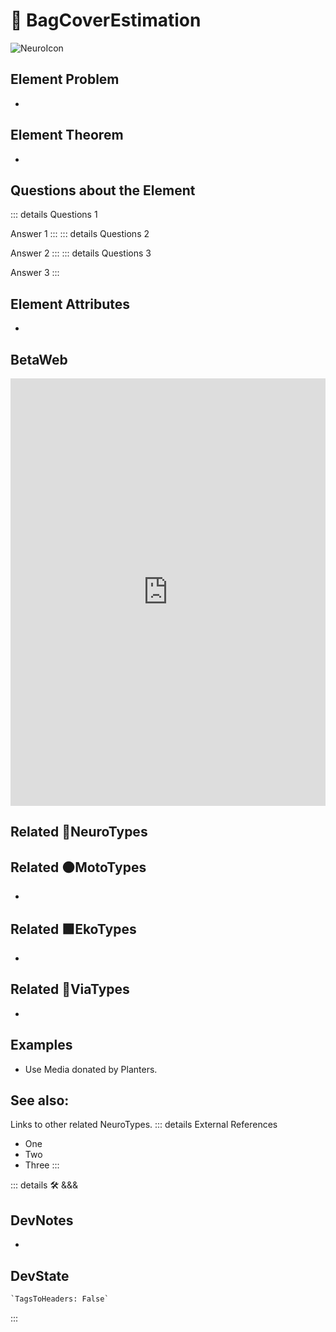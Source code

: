 
# 💜 <neuro>BagCoverEstimation </neuro>

![NeuroIcon](/Neuro/Neuro_Icon.png)

## Element Problem

-

## Element Theorem

-

## Questions about the Element

::: details Questions 1

Answer 1
:::
::: details Questions 2

Answer 2
:::
::: details Questions 3

Answer 3
:::

## Element Attributes

-

## BetaWeb

<iframe
    width="100%"
    height="684"
    frameborder="0"
    src="https://observablehq.com/embed/@d3/force-directed-graph/2?cells=chart"
></iframe>

## Related 💜<neuro>NeuroTypes</neuro>

## Related 🟠<moto>MotoTypes</moto>

-

## Related 🟩<eko>EkoTypes</eko>

-

## Related 🔻<via>ViaTypes</via>

-

## Examples

- Use Media donated by Planters.

## See also:

Links to other related NeuroTypes.
::: details External References

- One
- Two
- Three
:::

<!-- =================================================== -->
<!-- =================================================== -->
<!-- =================================================== -->
<!-- =================================================== -->
<!-- =================================================== -->
::: details 🛠 <dev>&&&</dev>

## DevNotes

-

## DevState

```py
`TagsToHeaders: False`
```

:::
